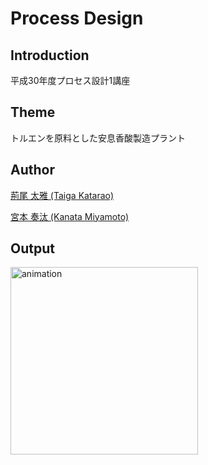 # Process Design

## Introduction
平成30年度プロセス設計1講座

## Theme
トルエンを原料とした安息香酸製造プラント

## Author
[荊尾 太雅 (Taiga Katarao)](https://github.com/tarao1006/)

[宮本 奏汰 (Kanata Miyamoto)](https://github.com/miyamo-sou)

## Output
<img height="300" alt="animation" src="animation.gif">
